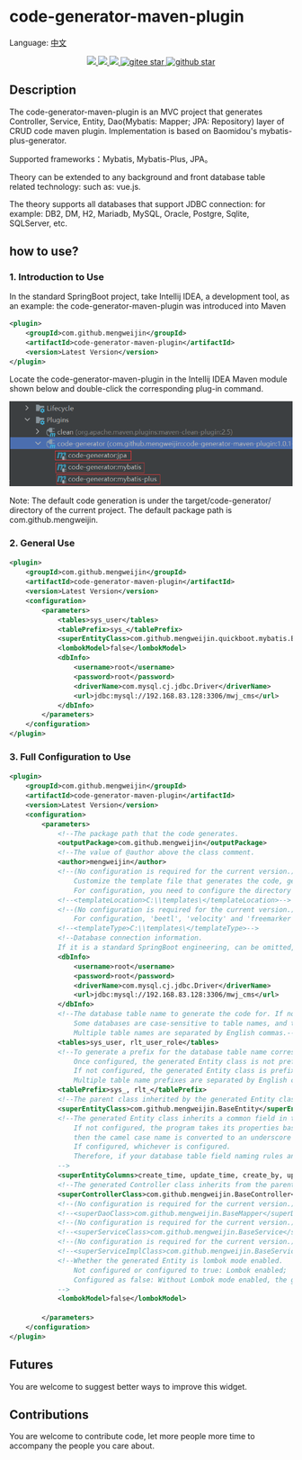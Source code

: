 # code-generator-maven-plugin

Language: [中文](README.zh.md)

<p align="center">	
	<a target="_blank" href="https://search.maven.org/search?q=g:%22com.github.mengweijin%22%20AND%20a:%22code-generator-maven-plugin%22">
		<img src="https://img.shields.io/maven-central/v/com.github.mengweijin/code-generator-maven-plugin" />
	</a>
	<a target="_blank" href="https://github.com/mengweijin/code-generator-maven-plugin/blob/master/LICENSE">
		<img src="https://img.shields.io/badge/license-Apache2.0-blue.svg" />
	</a>
	<a target="_blank" href="https://www.oracle.com/technetwork/java/javase/downloads/index.html">
		<img src="https://img.shields.io/badge/JDK-8+-green.svg" />
	</a>
	<a target="_blank" href="https://gitee.com/mengweijin/code-generator-maven-plugin/stargazers">
		<img src="https://gitee.com/mengweijin/code-generator-maven-plugin/badge/star.svg?theme=dark" alt='gitee star'/>
	</a>
	<a target="_blank" href='https://github.com/mengweijin/code-generator-maven-plugin'>
		<img src="https://img.shields.io/github/stars/mengweijin/code-generator-maven-plugin.svg?style=social" alt="github star"/>
	</a>
</p>

## Description
The code-generator-maven-plugin is an MVC project that generates Controller, Service, Entity, Dao(Mybatis: Mapper; JPA: Repository) layer of CRUD code maven plugin.
Implementation is based on Baomidou's mybatis-plus-generator.

Supported frameworks：Mybatis, Mybatis-Plus, JPA。

Theory can be extended to any background and front database table related technology: such as: vue.js.

The theory supports all databases that support JDBC connection: for example: DB2, DM, H2, Mariadb, MySQL, Oracle, Postgre, Sqlite, SQLServer, etc.

## how to use?
### 1. Introduction to Use
In the standard SpringBoot project, take Intellij IDEA, a development tool, as an example: the code-generator-maven-plugin was introduced into Maven
~~~~xml
<plugin>
    <groupId>com.github.mengweijin</groupId>
    <artifactId>code-generator-maven-plugin</artifactId>
    <version>Latest Version</version>
</plugin>
~~~~
Locate the code-generator-maven-plugin in the Intellij IDEA Maven module shown below and double-click the corresponding plug-in command.

![image](docs/image/code-generator-maven-plugin.png)

Note: The default code generation is under the target/code-generator/ directory of the current project. The default package path is com.github.mengweijin.

### 2. General Use
~~~~xml
<plugin>
    <groupId>com.github.mengweijin</groupId>
    <artifactId>code-generator-maven-plugin</artifactId>
    <version>Latest Version</version>
    <configuration>
        <parameters>
            <tables>sys_user</tables>
            <tablePrefix>sys_</tablePrefix>
            <superEntityClass>com.github.mengweijin.quickboot.mybatis.BaseEntity</superEntityClass>
            <lombokModel>false</lombokModel>
            <dbInfo>
                <username>root</username>
                <password>root</password>
                <driverName>com.mysql.cj.jdbc.Driver</driverName>
                <url>jdbc:mysql://192.168.83.128:3306/mwj_cms</url>
            </dbInfo>
        </parameters>
    </configuration>
</plugin>
~~~~
### 3. Full Configuration to Use
~~~~xml
<plugin>
    <groupId>com.github.mengweijin</groupId>
    <artifactId>code-generator-maven-plugin</artifactId>
    <version>Latest Version</version>
    <configuration>
        <parameters>
            <!--The package path that the code generates.               Default：com.github.mengweijin-->
            <outputPackage>com.github.mengweijin</outputPackage>
            <!--The value of @author above the class comment.           Default：Gets the user name of the current computer.-->
            <author>mengweijin</author>
            <!--(No configuration is required for the current version.)
                Customize the template file that generates the code, generally without configuration. 
                For configuration, you need to configure the directory of the absolute path.-->
            <!--<templateLocation>C:\\templates\</templateLocation>-->
            <!--(No configuration is required for the current version.)Customize the type of template engine that generates the code, generally without configuration. 
                For configuration, 'beetl', 'velocity' and 'freemarker' are supported-->
            <!--<templateType>C:\\templates\</templateType>-->
            <!--Database connection information. 
            If it is a standard SpringBoot engineering, can be omitted, it will automatically read application.Yml/yaml/properties file.-->
            <dbInfo>
                <username>root</username>
                <password>root</password>
                <driverName>com.mysql.cj.jdbc.Driver</driverName>
                <url>jdbc:mysql://192.168.83.128:3306/mwj_cms</url>
            </dbInfo>
            <!--The database table name to generate the code for. If not configured, all the tables in the database will be generated.
                Some databases are case-sensitive to table names, and the table names that need to be configured are exactly the same as those in the database.
                Multiple table names are separated by English commas.-->
            <tables>sys_user, rlt_user_role</tables>
            <!--To generate a prefix for the database table name corresponding to the code. 
                Once configured, the generated Entity class is not prefixed with a table. Such as：User, UserRole.
                If not configured, the generated Entity class is prefixed with a table. Such as：SysUser, RltUserRole.
                Multiple table name prefixes are separated by English commas.-->
            <tablePrefix>sys_, rlt_</tablePrefix>
            <!--The parent class inherited by the generated Entity class.-->
            <superEntityClass>com.github.mengweijin.BaseEntity</superEntityClass>
            <!--The generated Entity class inherits a common field in the BaseEntity parent class.
                If not configured, the program takes its properties based on the configured superEntityClass, 
                then the camel case name is converted to an underscore as the common column name for the database table.
                If configured, whichever is configured.
                Therefore, if your database table field naming rules and BaseEntity naming rules are also humped to underscore, you may not configure this item.
            -->
            <superEntityColumns>create_time, update_time, create_by, update_by</superEntityColumns>
            <!--The generated Controller class inherits from the parent class.-->
            <superControllerClass>com.github.mengweijin.BaseController</superControllerClass>
            <!--(No configuration is required for the current version.) The parent class that the generated Dao class inherits.-->
            <!--<superDaoClass>com.github.mengweijin.BaseMapper</superDaoClass>-->
            <!--(No configuration is required for the current version.) The parent class that the generated Service class inherits.-->
            <!--<superServiceClass>com.github.mengweijin.BaseService</superServiceClass>-->
            <!--(No configuration is required for the current version.) The parent class that the generated ServiceImpl class inherits.-->
            <!--<superServiceImplClass>com.github.mengweijin.BaseServiceImpl</superServiceImplClass>-->
            <!--Whether the generated Entity is lombok mode enabled.
                Not configured or configured to true: Lombok enabled;
                Configured as false: Without Lombok mode enabled, the generated Entity contains getter/setter/toString methods.
            -->
            <lombokModel>false</lombokModel>

        </parameters>
    </configuration>
</plugin>
~~~~
## Futures
You are welcome to suggest better ways to improve this widget.
## Contributions
You are welcome to contribute code, let more people more time to accompany the people you care about.
